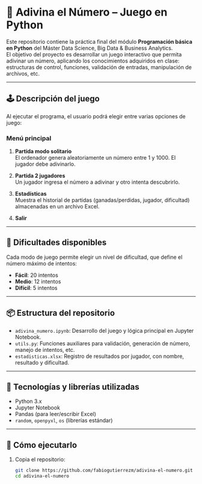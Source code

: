 # 🎯 Adivina el Número – Juego en Python

Este repositorio contiene la práctica final del módulo **Programación básica en Python** del Máster Data Science, Big Data & Business Analytics.  
El objetivo del proyecto es desarrollar un juego interactivo que permita adivinar un número, aplicando los conocimientos adquiridos en clase: estructuras de control, funciones, validación de entradas, manipulación de archivos, etc.

---

## 🕹️ Descripción del juego

Al ejecutar el programa, el usuario podrá elegir entre varias opciones de juego:

### Menú principal

1. **Partida modo solitario**  
   El ordenador genera aleatoriamente un número entre 1 y 1000. El jugador debe adivinarlo.

2. **Partida 2 jugadores**  
   Un jugador ingresa el número a adivinar y otro intenta descubrirlo.

3. **Estadísticas**  
   Muestra el historial de partidas (ganadas/perdidas, jugador, dificultad) almacenadas en un archivo Excel.

4. **Salir**

---

## 🧠 Dificultades disponibles

Cada modo de juego permite elegir un nivel de dificultad, que define el número máximo de intentos:

- **Fácil**: 20 intentos  
- **Medio**: 12 intentos  
- **Difícil**: 5 intentos

---

## 📦 Estructura del repositorio

- `adivina_numero.ipynb`: Desarrollo del juego y lógica principal en Jupyter Notebook.
- `utils.py`: Funciones auxiliares para validación, generación de número, manejo de intentos, etc.
- `estadisticas.xlsx`: Registro de resultados por jugador, con nombre, resultado y dificultad.

---

## 🧪 Tecnologías y librerías utilizadas

- Python 3.x  
- Jupyter Notebook  
- Pandas (para leer/escribir Excel)  
- `random`, `openpyxl`, `os` (librerías estándar)

---

## 🚀 Cómo ejecutarlo

1. Copia el repositorio:
   ```bash
   git clone https://github.com/fabiogutierrezm/adivina-el-numero.git
   cd adivina-el-numero

